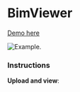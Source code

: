 # BimViewer

[Demo here](https://bim.reneos.com/)



![Example.](https://s3.eu-west-1.amazonaws.com/3dbuilder.reneos.com/example1.png)

### Instructions

**Upload and view**:

